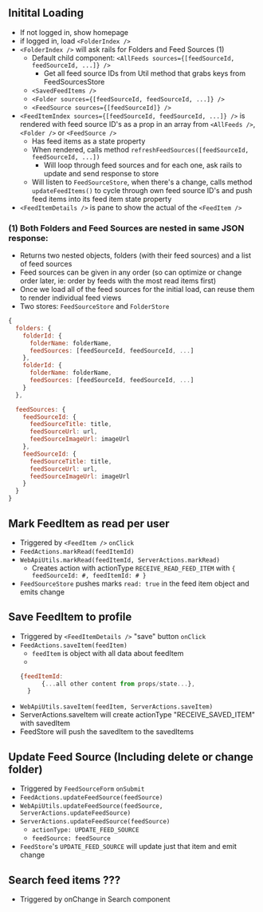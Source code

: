 
## Initital Loading

* If not logged in, show homepage
* if logged in, load `<FolderIndex />`
* `<FolderIndex />` will ask rails for Folders and Feed Sources (1)
  * Default child component: `<AllFeeds sources={[feedSourceId, feedSourceId, ...]} />`
    * Get all feed source IDs from Util method that grabs keys from FeedSourcesStore
  * `<SavedFeedItems />`
  * `<Folder sources={[feedSourceId, feedSourceId, ...]} />`
  * `<FeedSource sources={[feedSourceId]} />`
* `<FeedItemIndex sources={[feedSourceId, feedSourceId, ...]} />` is rendered with feed source ID's as a prop in an array from `<AllFeeds />`, `<Folder />` or `<FeedSource />`
  * Has feed items as a state property
  * When rendered, calls method `refreshFeedSources([feedSourceId, feedSourceId, ...])`
    * Will loop through feed sources and for each one, ask rails to update and send response to store
  * Will listen to `FeedSourceStore`, when there's a change, calls method `updateFeedItems()` to cycle through own feed source ID's and push feed items into its feed item state property
* `<FeedItemDetails />` is pane to show the actual of the `<FeedItem />`

### (1) Both Folders and Feed Sources are nested in same JSON response:

* Returns two nested objects, folders (with their feed sources) and a list of feed sources
* Feed sources can be given in any order (so can optimize or change order later, ie: order by feeds with the most read items first)
* Once we load all of the feed sources for the initial load, can reuse them to render individual feed views
* Two stores: `FeedSourceStore` and `FolderStore`

```javascript
{
  folders: {
    folderId: {
      folderName: folderName,
      feedSources: [feedSourceId, feedSourceId, ...]
    },
    folderId: {
      folderName: folderName,
      feedSources: [feedSourceId, feedSourceId, ...]
    }
  },

  feedSources: {
    feedSourceId: {
      feedSourceTitle: title,
      feedSourceUrl: url,
      feedSourceImageUrl: imageUrl
    },
    feedSourceId: {
      feedSourceTitle: title,
      feedSourceUrl: url,
      feedSourceImageUrl: imageUrl
    }
  }
}
```

## Mark FeedItem as read per user

* Triggered by `<FeedItem />` `onClick`
* `FeedActions.markRead(feedItemId)`
* `WebApiUtils.markRead(feedItemId, ServerActions.markRead)`
  * Creates action with actionType `RECEIVE_READ_FEED_ITEM` with `{ feedSourceId: #, feedItemId: # }`
* `FeedSourceStore` pushes marks `read: true` in the feed item object and emits change

## Save FeedItem to profile

* Triggered by `<FeedItemDetails />` "save" button `onClick`
* `FeedActions.saveItem(feedItem)`
  * `feedItem` is object with all data about feedItem
  * 
  ```javascript
  {feedItemId:
        {...all other content from props/state...},
    }
  ```
* `WebApiUtils.saveItem(feedItem, ServerActions.saveItem)`
* ServerActions.saveItem will create actionType "RECEIVE_SAVED_ITEM" with savedItem
* FeedStore will push the savedItem to the savedItems

## Update Feed Source (Including delete or change folder)

* Triggered by `FeedSourceForm` `onSubmit`
* `FeedActions.updateFeedSource(feedSource)`
* `WebApiUtils.updateFeedSource(feedSource, ServerActions.updateFeedSource)`
* `ServerActions.updateFeedSource(feedSource)`
  * `actionType: UPDATE_FEED_SOURCE`
  * `feedSource: feedSource`
* `FeedStore`'s `UPDATE_FEED_SOURCE` will update just that item and emit change

## Search feed items ???
* Triggered by onChange in Search component